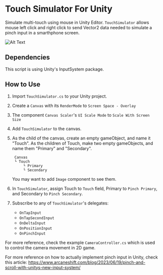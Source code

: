 # Touch Simulator For Unity
Simulate multi-touch using mouse in Unity Editor. `TouchSimulator` allows mouse left click and right click to send Vector2 data needed to simulate a pinch input in a smarthphone screen.

![Alt Text](TouchSimulator.gif)

## Dependencies
This script is using Unity's InputSystem package.

## How to Use
1. Import `TouchSimulator.cs` to your Unity project.
2. Create a `Canvas` with its `RenderMode` to `Screen Space - Overlay`
3. The component `Canvas Scaler`'s `UI Scale Mode` to `Scale With Screen Size`
4. Add `TouchSimulator` to the canvas.
5. As the child of the canvas, create an empty gameObject, and name it "Touch". As the children of Touch, make two empty gameObjects, and name them "Primary" and "Secondary". 

        Canvas
        └ Touch
            └ Primary
            └ Secondary
    You may want to add `Image` component to see them.

6. In `TouchSimulator`, assign Touch to `Touch` field, Primary to `Pinch Primary`, and Secondary to `Pinch Secondary`.
7. Subscribe to any of `TouchSimulator`'s delegates:
    - `OnTapInput`
    - `OnTapSecondInput`
    - `OnDeltaInput`
    - `OnPositionInput`
    - `OnPinchInput`

For more reference, check the example `CameraController.cs` which is used to control the camera movement in 2D game.

For more reference on how to actually implement pinch input in Unity, check this article:
https://www.arcaneshift.com/blog/2023/06/19/pinch-and-scroll-with-unitys-new-input-system/
